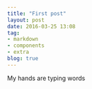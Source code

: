```yaml
---
title: "First post"
layout: post
date: 2016-03-25 13:08
tag:
- markdown
- components
- extra
blog: true
---
```


My hands are typing words
